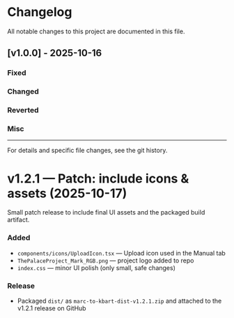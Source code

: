 # Changelog

All notable changes to this project are documented in this file.

## [v1.0.0] - 2025-10-16

### Fixed

### Changed

### Reverted

### Misc

----

For details and specific file changes, see the git history.

# v1.2.1 — Patch: include icons & assets (2025-10-17)

Small patch release to include final UI assets and the packaged build artifact.

### Added
- `components/icons/UploadIcon.tsx` — Upload icon used in the Manual tab
- `ThePalaceProject_Mark_RGB.png` — project logo added to repo
- `index.css` — minor UI polish (only small, safe changes)

### Release
- Packaged `dist/` as `marc-to-kbart-dist-v1.2.1.zip` and attached to the v1.2.1 release on GitHub
